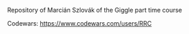 Repository of Marcián Szlovák of the Giggle part time course

Codewars: https://www.codewars.com/users/RRC
